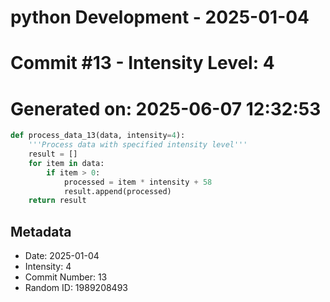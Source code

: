 ﻿# python Development - 2025-01-04
# Commit #13 - Intensity Level: 4
# Generated on: 2025-06-07 12:32:53
```python
def process_data_13(data, intensity=4):
    '''Process data with specified intensity level'''
    result = []
    for item in data:
        if item > 0:
            processed = item * intensity + 58
            result.append(processed)
    return result
```
## Metadata
- Date: 2025-01-04
- Intensity: 4
- Commit Number: 13
- Random ID: 1989208493
